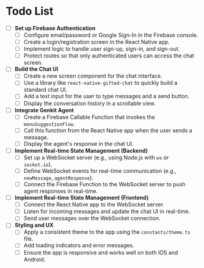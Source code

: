 # Todo List

- [ ] **Set up Firebase Authentication**
  - [ ] Configure email/password or Google Sign-In in the Firebase console.
  - [ ] Create a login/registration screen in the React Native app.
  - [ ] Implement logic to handle user sign-up, sign-in, and sign-out.
  - [ ] Protect routes so that only authenticated users can access the chat screen.

- [ ] **Build the Chat UI**
  - [ ] Create a new screen component for the chat interface.
  - [ ] Use a library like `react-native-gifted-chat` to quickly build a standard chat UI.
  - [ ] Add a text input for the user to type messages and a send button.
  - [ ] Display the conversation history in a scrollable view.

- [ ] **Integrate Genkit Agent**
  - [ ] Create a Firebase Callable Function that invokes the `menuSuggestionFlow`.
  - [ ] Call this function from the React Native app when the user sends a message.
  - [ ] Display the agent's response in the chat UI.

- [ ] **Implement Real-time State Management (Backend)**
  - [ ] Set up a WebSocket server (e.g., using Node.js with `ws` or `socket.io`).
  - [ ] Define WebSocket events for real-time communication (e.g., `newMessage`, `agentResponse`).
  - [ ] Connect the Firebase Function to the WebSocket server to push agent responses in real-time.

- [ ] **Implement Real-time State Management (Frontend)**
  - [ ] Connect the React Native app to the WebSocket server.
  - [ ] Listen for incoming messages and update the chat UI in real-time.
  - [ ] Send user messages over the WebSocket connection.

- [ ] **Styling and UX**
  - [ ] Apply a consistent theme to the app using the `constants/theme.ts` file.
  - [ ] Add loading indicators and error messages.
  - [ ] Ensure the app is responsive and works well on both iOS and Android.
